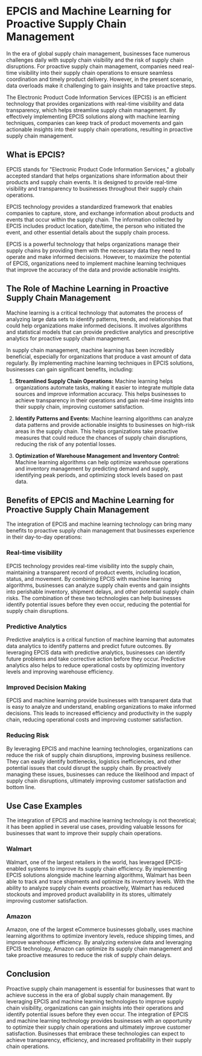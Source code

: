 # EPCIS and Machine Learning for Proactive Supply Chain Management

In the era of global supply chain management, businesses face numerous challenges daily with supply chain visibility and the risk of supply chain disruptions. For proactive supply chain management, companies need real-time visibility into their supply chain operations to ensure seamless coordination and timely product delivery. However, in the present scenario, data overloads make it challenging to gain insights and take proactive steps.

The Electronic Product Code Information Services (EPCIS) is an efficient technology that provides organizations with real-time visibility and data transparency, which helps streamline supply chain management. By effectively implementing EPCIS solutions along with machine learning techniques, companies can keep track of product movements and gain actionable insights into their supply chain operations, resulting in proactive supply chain management.

## What is EPCIS?

EPCIS stands for "Electronic Product Code Information Services," a globally accepted standard that helps organizations share information about their products and supply chain events. It is designed to provide real-time visibility and transparency to businesses throughout their supply chain operations.

EPCIS technology provides a standardized framework that enables companies to capture, store, and exchange information about products and events that occur within the supply chain. The information collected by EPCIS includes product location, date/time, the person who initiated the event, and other essential details about the supply chain process.

EPCIS is a powerful technology that helps organizations manage their supply chains by providing them with the necessary data they need to operate and make informed decisions. However, to maximize the potential of EPCIS, organizations need to implement machine learning techniques that improve the accuracy of the data and provide actionable insights.

## The Role of Machine Learning in Proactive Supply Chain Management

Machine learning is a critical technology that automates the process of analyzing large data sets to identify patterns, trends, and relationships that could help organizations make informed decisions. It involves algorithms and statistical models that can provide predictive analytics and prescriptive analytics for proactive supply chain management.

In supply chain management, machine learning has been incredibly beneficial, especially for organizations that produce a vast amount of data regularly. By implementing machine learning techniques in EPCIS solutions, businesses can gain significant benefits, including:

1. **Streamlined Supply Chain Operations:** Machine learning helps organizations automate tasks, making it easier to integrate multiple data sources and improve information accuracy. This helps businesses to achieve transparency in their operations and gain real-time insights into their supply chain, improving customer satisfaction.

2. **Identify Patterns and Events:** Machine learning algorithms can analyze data patterns and provide actionable insights to businesses on high-risk areas in the supply chain. This helps organizations take proactive measures that could reduce the chances of supply chain disruptions, reducing the risk of any potential losses.

3. **Optimization of Warehouse Management and Inventory Control:** Machine learning algorithms can help optimize warehouse operations and inventory management by predicting demand and supply, identifying peak periods, and optimizing stock levels based on past data.

## Benefits of EPCIS and Machine Learning for Proactive Supply Chain Management

The integration of EPCIS and machine learning technology can bring many benefits to proactive supply chain management that businesses experience in their day-to-day operations:

### Real-time visibility

EPCIS technology provides real-time visibility into the supply chain, maintaining a transparent record of product events, including location, status, and movement. By combining EPCIS with machine learning algorithms, businesses can analyze supply chain events and gain insights into perishable inventory, shipment delays, and other potential supply chain risks. The combination of these two technologies can help businesses identify potential issues before they even occur, reducing the potential for supply chain disruptions.

### Predictive Analytics

Predictive analytics is a critical function of machine learning that automates data analytics to identify patterns and predict future outcomes. By leveraging EPCIS data with predictive analytics, businesses can identify future problems and take corrective action before they occur. Predictive analytics also helps to reduce operational costs by optimizing inventory levels and improving warehouse efficiency.

### Improved Decision Making

EPCIS and machine learning provide businesses with transparent data that is easy to analyze and understand, enabling organizations to make informed decisions. This leads to increased efficiency and productivity in the supply chain, reducing operational costs and improving customer satisfaction.

### Reducing Risk

By leveraging EPCIS and machine learning technologies, organizations can reduce the risk of supply chain disruptions, improving business resilience. They can easily identify bottlenecks, logistics inefficiencies, and other potential issues that could disrupt the supply chain. By proactively managing these issues, businesses can reduce the likelihood and impact of supply chain disruptions, ultimately improving customer satisfaction and bottom line.

## Use Case Examples

The integration of EPCIS and machine learning technology is not theoretical; it has been applied in several use cases, providing valuable lessons for businesses that want to improve their supply chain operations.

### Walmart

Walmart, one of the largest retailers in the world, has leveraged EPCIS-enabled systems to improve its supply chain efficiency. By implementing EPCIS solutions alongside machine learning algorithms, Walmart has been able to track and trace shipments and optimize its inventory levels. With the ability to analyze supply chain events proactively, Walmart has reduced stockouts and improved product availability in its stores, ultimately improving customer satisfaction.

### Amazon

Amazon, one of the largest eCommerce businesses globally, uses machine learning algorithms to optimize inventory levels, reduce shipping times, and improve warehouse efficiency. By analyzing extensive data and leveraging EPCIS technology, Amazon can optimize its supply chain management and take proactive measures to reduce the risk of supply chain delays.

## Conclusion

Proactive supply chain management is essential for businesses that want to achieve success in the era of global supply chain management. By leveraging EPCIS and machine learning technologies to improve supply chain visibility, organizations can gain insights into their operations and identify potential issues before they even occur. The integration of EPCIS and machine learning technology provides businesses with an opportunity to optimize their supply chain operations and ultimately improve customer satisfaction. Businesses that embrace these technologies can expect to achieve transparency, efficiency, and increased profitability in their supply chain operations.
